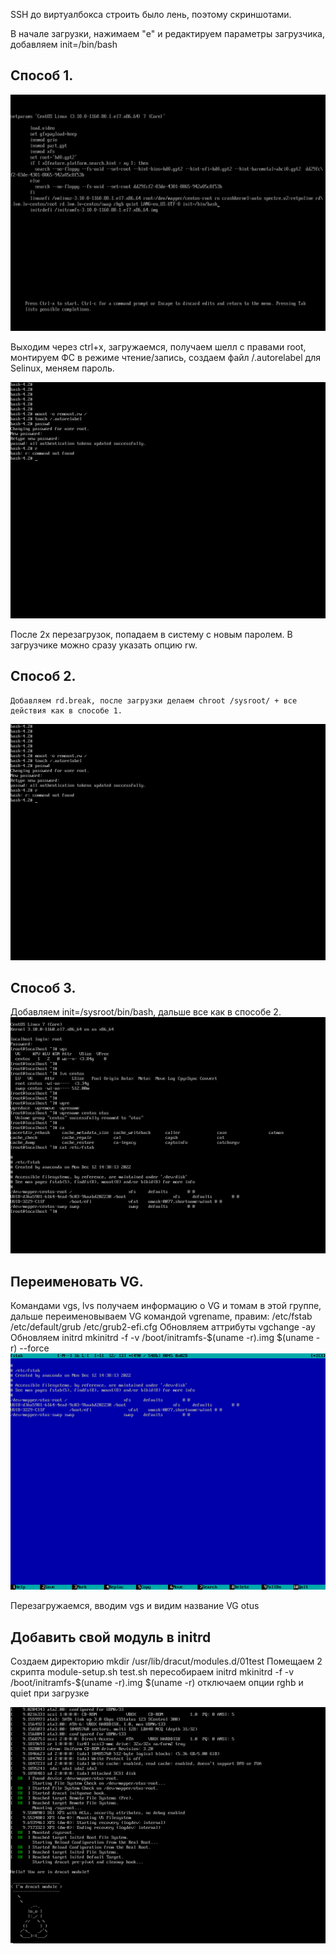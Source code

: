 SSH до виртуалбокса строить было лень, поэтому скриншотами.

В начале загрузки, нажимаем "e" и редактируем параметры загрузчика, добавляем init=/bin/bash


## Способ 1.


![alt text](https://github.com/Systimax22/Otus_HW/blob/main/Lession7/img/1.png "Редактирование")

Выходим через ctrl+x, загружаемся, получаем шелл с правами root, монтируем ФС в режиме чтение/запись, создаем файл /.autorelabel для Selinux, меняем пароль.

![alt text](https://github.com/Systimax22/Otus_HW/blob/main/Lession7/img/2.png "Смена пароля")

После 2х перезагрузок, попадаем в систему с новым паролем.
В загрузчике можно сразу указать опцию rw.

## Способ 2.

    Добавляем rd.break, после загрузки делаем chroot /sysroot/ + все действия как в способе 1.

![alt text](https://github.com/Systimax22/Otus_HW/blob/main/Lession7/img/2.png "Смена пароля rd.break")

## Способ 3.

Добавляем init=/sysroot/bin/bash, дальше все как в способе 2.
![alt text](https://github.com/Systimax22/Otus_HW/blob/main/Lession7/img/4.png "Смена пароля sysroot")


## Переименовать VG.
Командами vgs, lvs получаем информацию о VG и томам в этой группе, дальше переименовываем VG командой vgrename, правим:
/etc/fstab
/etc/default/grub
/etc/grub2-efi.cfg
Обновляем аттрибуты vgchange -ay
Обновляем initrd 
mkinitrd -f -v /boot/initramfs-$(uname -r).img $(uname -r) --force
![alt text](https://github.com/Systimax22/Otus_HW/blob/main/Lession7/img/5.png "Переименование VG")

Перезагружаемся, вводим vgs и видим название VG otus

## Добавить свой модуль в initrd
Создаем директорию mkdir /usr/lib/dracut/modules.d/01test
Помещаем 2 скрипта 
module-setup.sh
test.sh
пересобираем initrd
mkinitrd -f -v /boot/initramfs-$(uname -r).img $(uname -r)
отключаем опции rghb и quiet при загрузке

![alt text](https://github.com/Systimax22/Otus_HW/blob/main/Lession7/img/7.png "Переименование VG")


